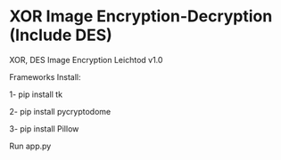 # XOR Image Encryption-Decryption (Include DES) 
 XOR, DES Image Encryption Leichtod v1.0

Frameworks Install:

1- pip install tk

2- pip install pycryptodome

3- pip install Pillow

Run app.py
